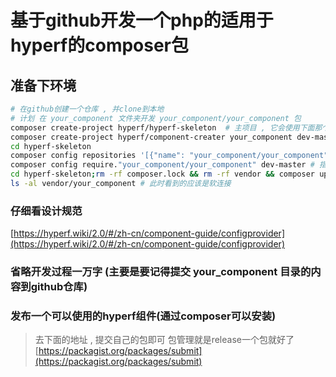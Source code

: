 # 基于github开发一个php的适用于hyperf的composer包

## 准备下环境
```bash
# 在github创建一个仓库 , 并clone到本地
# 计划 在 your_component 文件夹开发 your_component/your_component 包
composer create-project hyperf/hyperf-skeleton  # 主项目 , 它会使用下面那个自建的组件
composer create-project hyperf/component-creater your_component dev-master # 自建的组件项目
cd hyperf-skeleton
composer config repositories '[{"name": "your_component/your_component", "type": "path", "url": "../your_component/src/*"}]' # 设置主项目依赖的自建组件为本地目录 , hyperf 官方教程旧了,新的composer要用这个结构
composer config require."your_component/your_component" dev-master # 指定项目依赖包 your_component.your_component , 等同于 composer require your_component.your_component 只是还没发布,所以手动编辑
cd hyperf-skeleton;rm -rf composer.lock && rm -rf vendor && composer update # 初始化主项目 , 把依赖都装上
ls -al vendor/your_component # 此时看到的应该是软连接
```

### 仔细看设计规范

[https://hyperf.wiki/2.0/#/zh-cn/component-guide/configprovider](https://hyperf.wiki/2.0/#/zh-cn/component-guide/configprovider)


### 省略开发过程一万字 (主要是要记得提交 your_component 目录的内容到github仓库)

### 发布一个可以使用的hyperf组件(通过composer可以安装)
> 去下面的地址 , 提交自己的包即可
> 包管理就是release一个包就好了
[https://packagist.org/packages/submit](https://packagist.org/packages/submit)

